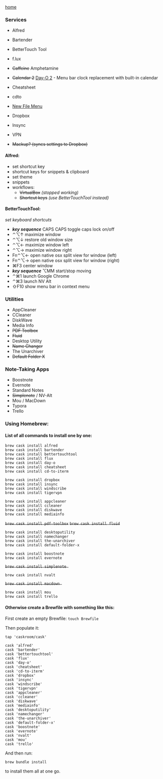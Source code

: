 [home](index.md)

### Services

- Alfred
- Bartender
- BetterTouch Tool
- f.lux
- ~~Caffeine~~ Amphetamine
- ~~Calendar 2~~ [Day-O 2](https://shauninman.com/archive/2016/10/20/day_o_2_mac_menu_bar_clock) - Menu bar clock replacement with built-in calendar
- Cheatsheet
- cdto
- [New File Menu](http://langui.net/new-file-menu/)

- Dropbox
- Insync
- VPN

- ~~Mackup? (syncs settings to Dropbox)~~

#### Alfred:
 - set shortcut key
 - shortcut keys for snippets & clipboard
 - set theme
 - snippets
 - workflows:
   - ~~VirtualBox~~ _(stopped working)_
   - ~~Shortcut keys~~ _(use BetterTouchTool instead)_

#### BetterTouchTool:
 _set keyboard shortcuts_
 - **_key sequence_** CAPS CAPS toggle caps lock on/off
 - ⌃⌥↑ maximize window
 - ⌃⌥↓ restore old window size
 - ⌃⌥← maximize window left
 - ⌃⌥→ maximize window right
 - Fn⌃⌥← open native osx split view for window (left)
 - Fn⌃⌥→ open native osx split view for window (right)
 - ⌘F3 center window
 - **_key sequence_** ⌥MM start/stop moving
 - ⌃⌘1 launch Google Chrome
 - ⌃⌘3 launch NV Alt
 - ⇧F10 show menu bar in context menu

### Utilities

- AppCleaner
- CCleaner
- DiskWave
- Media Info
- ~~PDF Toolbox~~
- ~~Fluid~~
- Desktop Utility
- ~~Name Changer~~
- The Unarchiver
- ~~Default Folder X~~


### Note-Taking Apps
- Boostnote
- Evernote
- Standard Notes
- ~~Simplenote~~ / NV-Alt
- Mou / MacDown
- Typora
- Trello


### Using Homebrew:

#### List of all commands to install one by one:
```
brew cask install alfred
brew cask install bartender
brew cask install bettertouchtool
brew cask install flux
brew cask install day-o
brew cask install cheatsheet
brew cask install cd-to-iterm

brew cask install dropbox
brew cask install insync
brew cask install windscribe
brew cask install tigervpn
 
brew cask install appcleaner
brew cask install ccleaner
brew cask install diskwave
brew cask install mediainfo
```
~~`brew cask install pdf-toolbox`~~
~~`brew cask install fluid`~~
```
brew cask install desktoputility
brew cask install namechanger
brew cask install the-unarchiver
brew cask install default-folder-x
 
brew cask install boostnote
brew cask install evernote 
```
~~`brew cask install simplenote `~~
```
brew cask install nvalt 
```
~~`brew cask install macdown `~~
```
brew cask install mou 
brew cask install trello
```

#### Otherwise create a Brewfile with something like this:

First create an empty Brewfile:
`touch Brewfile`

Then populate it:

```
tap 'caskroom/cask'

cask 'alfred'
cask 'bartender'
cask 'bettertouchtool'
cask 'flux'
cask 'day-o'
cask 'cheatsheet'
cask 'cd-to-iterm'
cask 'dropbox'
cask 'insync'
cask 'windscribe'
cask 'tigervpn'
cask 'appcleaner'
cask 'ccleaner'
cask 'diskwave'
cask 'mediainfo'
cask 'desktoputility'
cask 'namechanger'
cask 'the-unarchiver'
cask 'default-folder-x'
cask 'boostnote'
cask 'evernote'
cask 'nvalt'
cask 'mou'
cask 'trello'
```

And then run: 

```
brew bundle install
```

to install them all at one go.
